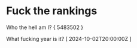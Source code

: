 # Fuck the rankings

Who the hell am I?
{ 5483502 }

What fucking year is it?
[ 2024-10-02T20:00:00Z ]
